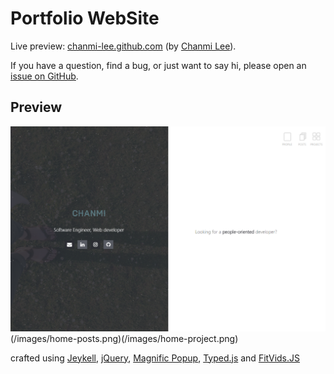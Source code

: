 # Portfolio WebSite

Live preview: [chanmi-lee.github.com](https://chanmi-lee.github.io/) (by [Chanmi Lee](https://github.com/chanmi-lee)).

If you have a question, find a bug, or just want to say hi, please open an [issue on GitHub](https://github.com/chanmi-lee).

## Preview   
![screenshot of Home](/images/home-image.png)(/images/home-posts.png)(/images/home-project.png)

crafted using [Jeykell](https://jekyllrb.com/), [jQuery](https://jquery.com/), [Magnific Popup](http://dimsemenov.com/plugins/magnific-popup/), [Typed.js](https://mattboldt.com/typed.js/) and [FitVids.JS](http://fitvidsjs.com/)